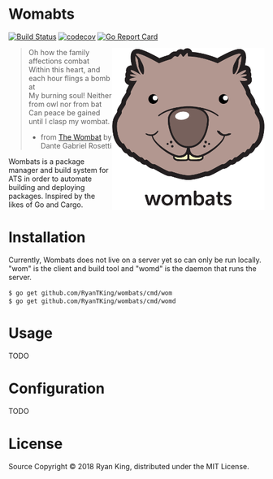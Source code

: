 # Womabts
[![Build Status](https://travis-ci.org/RyanTKing/wombats.svg?branch=master)](https://travis-ci.org/RyanTKing/wombats) [![codecov](https://codecov.io/gh/RyanTKing/wombats/branch/master/graph/badge.svg)](https://codecov.io/gh/RyanTKing/wombats) [![Go Report Card](https://goreportcard.com/badge/github.com/RyanTKing/wombats)](https://goreportcard.com/report/github.com/RyanTKing/wombats)

<img src="logo.png" alt="Wombats logo" title="The simple Wombat" align="right" />

> Oh how the family affections combat<br/>
> Within this heart, and each hour flings a bomb at<br/>
> My burning soul! Neither from owl nor from bat<br/>
> Can peace be gained until I clasp my wombat.<br/>
> - from [The Wombat](https://www.poemhunter.com/poem/the-wombat-2/) by Dante Gabriel Rosetti

Wombats is a package manager and build system for ATS in order to automate
building and deploying packages. Inspired by the likes of Go and Cargo.

# Installation

Currently, Wombats does not live on a server yet so can only be run locally.
"wom" is the client and build tool and "womd" is the daemon that runs the
server.

    $ go get github.com/RyanTKing/wombats/cmd/wom
    $ go get github.com/RyanTKing/wombats/cmd/womd

# Usage

TODO

# Configuration

TODO

# License

Source Copyright &copy; 2018 Ryan King, distributed under the MIT License.
